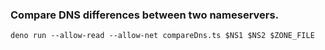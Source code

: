 ### Compare DNS differences between two nameservers.

`deno run --allow-read --allow-net compareDns.ts $NS1 $NS2 $ZONE_FILE`
